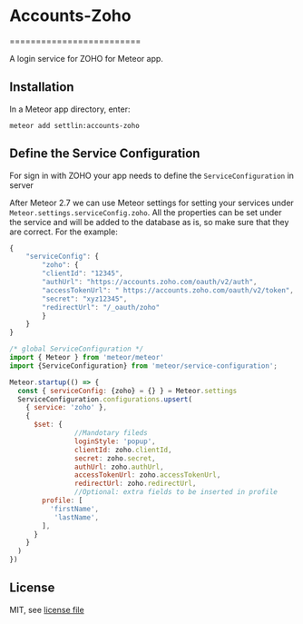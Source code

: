 # Accounts-Zoho
=========================

A login service for ZOHO for Meteor app.

## Installation

In a Meteor app directory, enter:

```
meteor add settlin:accounts-zoho
```


## Define the Service Configuration

For sign in with ZOHO your app needs to define the `ServiceConfiguration` in server 


After Meteor 2.7 we can use Meteor settings for setting your services under `Meteor.settings.serviceConfig.zoho`. All the properties can be set under the service and will be added to the database as is, so make sure that they are correct. For the example:

```javascript
{
	"serviceConfig": {
		"zoho": {
		"clientId": "12345",
		"authUrl": "https://accounts.zoho.com/oauth/v2/auth",
		"accessTokenUrl": " https://accounts.zoho.com/oauth/v2/token",
		"secret": "xyz12345",
		"redirectUrl": "/_oauth/zoho"
		}
	}
}
```

```javascript
/* global ServiceConfiguration */
import { Meteor } from 'meteor/meteor'
import {ServiceConfiguration} from 'meteor/service-configuration';

Meteor.startup(() => {
  const { serviceConfig: {zoho} = {} } = Meteor.settings
  ServiceConfiguration.configurations.upsert(
    { service: 'zoho' },
    {
      $set: {
				//Mandotary fileds
				loginStyle: 'popup',
				clientId: zoho.clientId,
				secret: zoho.secret,
				authUrl: zoho.authUrl,
				accessTokenUrl: zoho.accessTokenUrl,
				redirectUrl: zoho.redirectUrl,
				//Optional: extra fields to be inserted in profile
        profile: [
          'firstName',
           'lastName',
        ],       
      }
    }
  )
})
```

## License

MIT, see [license file](./LICENSE)
